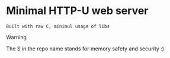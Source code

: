 # Minimal HTTP-U web server

    Built with raw C, minimul usage of libs

> [!WARNING]  
> The S in the repo name stands for memory safety and security :)
